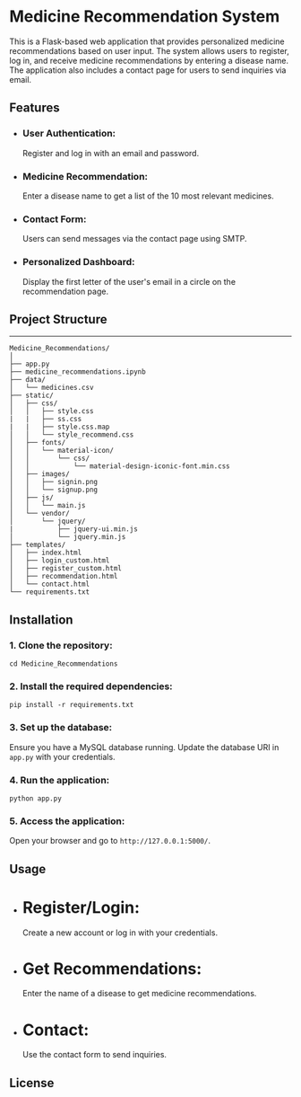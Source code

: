 # Medicine Recommendation System
This is a Flask-based web application that provides personalized medicine recommendations based on user input. The system allows users to register, log in, and receive medicine recommendations by entering a disease name. The application also includes a contact page for users to send inquiries via email.

## Features
- ### User Authentication:
  Register and log in with an email and password.
- ### Medicine Recommendation:
  Enter a disease name to get a list of the 10 most relevant medicines.
- ### Contact Form:
  Users can send messages via the contact page using SMTP.
- ### Personalized Dashboard:
  Display the first letter of the user's email in a circle on the recommendation page.
## Project Structure
__________________________________________________________________________________________
```
Medicine_Recommendations/
│
├── app.py
├── medicine_recommendations.ipynb
├── data/
│   └── medicines.csv
├── static/
│   ├── css/
│   │   ├── style.css
|   |   ├── ss.css
|   |   ├── style.css.map
│   │   └── style_recommend.css
│   ├── fonts/
│   │   └── material-icon/
│   │       └── css/
│   │           └── material-design-iconic-font.min.css
│   ├── images/
│   │   ├── signin.png
│   │   └── signup.png
│   ├── js/
│   │   └── main.js
│   └── vendor/
│       └── jquery/
|           ├── jquery-ui.min.js
│           └── jquery.min.js
├── templates/
│   ├── index.html
│   ├── login_custom.html
│   ├── register_custom.html
│   ├── recommendation.html
│   └── contact.html
└── requirements.txt
```
## Installation
### 1. Clone the repository:
```git clone https://github.com/moussalasfar/Medicine_Recommendations.git
cd Medicine_Recommendations
```
### 2. Install the required dependencies:
```pip install -r requirements.txt```
### 3. Set up the database:
Ensure you have a MySQL database running. Update the database URI in ```app.py``` with your credentials.
### 4. Run the application:
```python app.py```
### 5. Access the application:
Open your browser and go to ```http://127.0.0.1:5000/```.
## Usage
- # Register/Login:
  Create a new account or log in with your credentials.
- # Get Recommendations:
  Enter the name of a disease to get medicine recommendations.
- # Contact:
  Use the contact form to send inquiries.
## License


